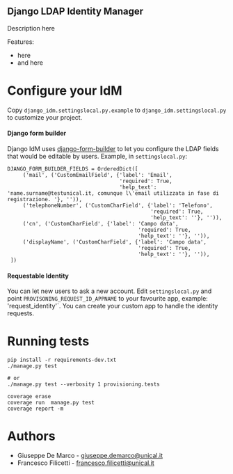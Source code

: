 Django LDAP Identity Manager
----------------------------

Description here

Features:
- here
- and here

# Configure your IdM

Copy `django_idm.settingslocal.py.example` to `django_idm.settingslocal.py` to customize your project.

#### Django form builder

Django IdM uses [django-form-builder](https://github.com/UniversitaDellaCalabria/django-form-builder)
to let you configure the LDAP fields that would be editable by users.
Example, in `settingslocal.py`:

````
DJANGO_FORM_BUILDER_FIELDS = OrderedDict([
     ('mail', ('CustomEmailField', {'label': 'Email',
                                    'required': True,
                                    'help_text': 'name.surname@testunical.it, comunque l\'email utilizzata in fase di registrazione. '}, '')),
     ('telephoneNumber', ('CustomCharField', {'label': 'Telefono',
                                              'required': True,
                                              'help_text': ''}, '')),
     ('cn', ('CustomCharField', {'label': 'Campo data',
                                          'required': True,
                                          'help_text': ''}, '')),
     ('displayName', ('CustomCharField', {'label': 'Campo data',
                                          'required': True,
                                          'help_text': ''}, '')),
 ])
````

#### Requestable Identity

You can let new users to ask a new account.
Edit `settingslocal.py` and point `PROVISONING_REQUEST_ID_APPNAME` to your favourite app, example: 'request_identity'`.
You can create your custom app to handle the identity requests.


# Running tests

````
pip install -r requirements-dev.txt
./manage.py test

# or
./manage.py test --verbosity 1 provisioning.tests

coverage erase
coverage run  manage.py test
coverage report -m
````

# Authors

- Giuseppe De Marco - giuseppe.demarco@unical.it
- Francesco Filicetti - francesco.filicetti@unical.it
